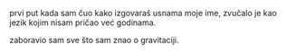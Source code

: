 prvi put
kada sam
čuo
kako izgovaraš
usnama
moje ime,
zvučalo je kao
jezik kojim nisam
pričao već
godinama.

zaboravio sam
sve što sam znao
o gravitaciji.